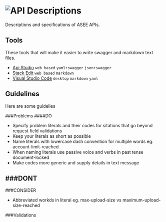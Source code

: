 ![API](http://www.onedesk.com/wordpress/wp-content/uploads/2012/10/API-128x128.png) Descriptions
================
Descriptions and specifications of ASEE APIs.

Tools
-----
These tools that will make it easier to write swagger and markdown text files.
- [Api Studio](http://playground.apistudio.io/) `web based` `yaml+swagger` `json+swagger`
- [Stack Edit](https://stackedit.io) `web based` `markdown`
- [Visual Studio Code](https://code.visualstudio.com) `desktop` `markdown` `yaml`

Guidelines
----------
Here are some guidelies

###Problems
####DO
- Specify problem literals and their codes for sitations that go beyond request field validations
- Keep your literals as short as possible
- Name literals with lowercase dash convention for multiple words eg. account-limit-reached
- When naming literals use passive voice and verbs in past tense document-locked
- Make codes more generic and supply details in text message

###DONT
-

###CONSIDER
- Abbreviated workds in literal eg. max-upload-size vs maximum-upload-size-reached

###Validations
